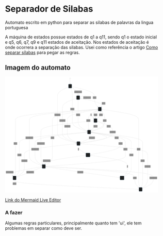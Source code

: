 # Separador de Silabas
Automato escrito em python para separar as silabas de palavras da lingua portuguesa

A máquina de estados possue estados de q1 a q11, sendo q1 o estado inicial e q5, q6, q7, q9 e q11 estados de aceitação. Nos estados de aceitação é onde ocorrera a separação das silabas. Usei como referência o artigo [Como separar sílabas](https://escolaeducacao.com.br/como-separar-silabas/) para pegar as regras.

## Imagem do automato
![Automato](/mermaid-diagram-20220604135826.svg?raw=true "M")

[Link do Mermaid Live Editor](https://mermaid.live/edit#pako:eNp9lE1uwyAQRq-CWFaxFPBvZtFVc4Is6y6QISlqMI2NI1VR7l4q0yo2Q72Cb0bvMYvxjXZWKgp0dMKpFy1OgzDZlbc98d_r0xvJsmdyYfP9wuZrDmRURi_DAsjVnsR5me6ASO2hR7ticCCd7UcreqdChWN0jtJ5is6T9HyulEBElDz4ctSXp3yhUMe-Apum-FM-0osUvUjSS4xeom8vU_QySa8weoXSQ9oAMUrbZRgrq6SyxpQ1qqwxZQgZi5yhUsXOBnM2qLNJTdQkJ9qFF22BTMtovSrbf2MEzVjMZqs9pBtq1GCEln69bz9NLXXvyqiWgj9KMXy0tO3vvm_6lH7791I7O1A4ivOoNlRMzh6--o6CGyb12xR-EaHr_g3lJi6P)

### A fazer
Algumas regras particulares, principalmente quanto tem 'ui', ele tem problemas em separar como deve ser.
